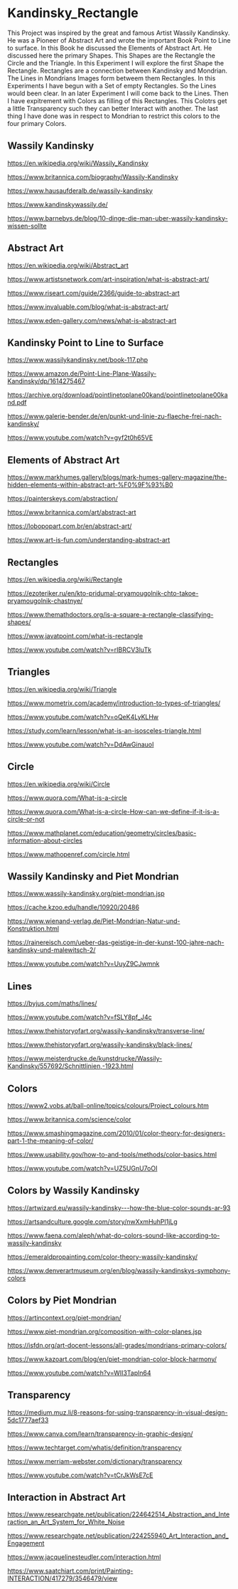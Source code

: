 # Kandinsky_Rectangle
This Project was inspired by the great and famous Artist Wassily Kandinsky.
He was a Pioneer of Abstract Art and wrote the important Book Point to 
Line to surface. In this Book he discussed the Elements of Abstract Art.
He discussed here the primary Shapes. This Shapes are the Rectangle the
Circle and the Triangle. In this Experiment I will explore the first Shape
the Rectangle. Rectangles are a connection between Kandinsky and Mondrian.
The Lines in Mondrians Images form betweem them Rectangles. In this Experiments
I have begun with a Set of empty Rectangles. So the Lines would been clear.
In an later Experiment I will come back to the Lines. Then I have expitrement
with Colors as filling of this Rectangles. This Colotrs get a little 
Transparency such they can better Interact with another. The last thing I
have done was in respect to Mondrian to restrict this colors to the four
primary Colors.

## Wassily Kandinsky
https://en.wikipedia.org/wiki/Wassily_Kandinsky

https://www.britannica.com/biography/Wassily-Kandinsky

https://www.hausaufderalb.de/wassily-kandinsky

https://www.kandinskywassily.de/

https://www.barnebys.de/blog/10-dinge-die-man-uber-wassily-kandinsky-wissen-sollte

## Abstract Art
https://en.wikipedia.org/wiki/Abstract_art

https://www.artistsnetwork.com/art-inspiration/what-is-abstract-art/

https://www.riseart.com/guide/2366/guide-to-abstract-art

https://www.invaluable.com/blog/what-is-abstract-art/

https://www.eden-gallery.com/news/what-is-abstract-art

## Kandinsky Point to Line to Surface
https://www.wassilykandinsky.net/book-117.php

https://www.amazon.de/Point-Line-Plane-Wassily-Kandinsky/dp/1614275467

https://archive.org/download/pointlinetoplane00kand/pointlinetoplane00kand.pdf

https://www.galerie-bender.de/en/punkt-und-linie-zu-flaeche-frei-nach-kandinsky/

https://www.youtube.com/watch?v=gyf2t0h65VE

## Elements of Abstract Art
https://www.markhumes.gallery/blogs/mark-humes-gallery-magazine/the-hidden-elements-within-abstract-art-%F0%9F%93%B0

https://painterskeys.com/abstraction/

https://www.britannica.com/art/abstract-art

https://lobopopart.com.br/en/abstract-art/

https://www.art-is-fun.com/understanding-abstract-art

## Rectangles
https://en.wikipedia.org/wiki/Rectangle

https://ezoteriker.ru/en/kto-pridumal-pryamougolnik-chto-takoe-pryamougolnik-chastnye/

https://www.themathdoctors.org/is-a-square-a-rectangle-classifying-shapes/

https://www.javatpoint.com/what-is-rectangle

https://www.youtube.com/watch?v=rIBRCV3luTk

## Triangles
https://en.wikipedia.org/wiki/Triangle

https://www.mometrix.com/academy/introduction-to-types-of-triangles/

https://www.youtube.com/watch?v=oQeK4LyKLHw

https://study.com/learn/lesson/what-is-an-isosceles-triangle.html

https://www.youtube.com/watch?v=DdAwGinauoI

## Circle
https://en.wikipedia.org/wiki/Circle

https://www.quora.com/What-is-a-circle

https://www.quora.com/What-is-a-circle-How-can-we-define-if-it-is-a-circle-or-not

https://www.mathplanet.com/education/geometry/circles/basic-information-about-circles

https://www.mathopenref.com/circle.html

## Wassily Kandinsky and Piet Mondrian
https://www.wassily-kandinsky.org/piet-mondrian.jsp

https://cache.kzoo.edu/handle/10920/20486

https://www.wienand-verlag.de/Piet-Mondrian-Natur-und-Konstruktion.html

https://rainereisch.com/ueber-das-geistige-in-der-kunst-100-jahre-nach-kandinsky-und-malewitsch-2/

https://www.youtube.com/watch?v=UuyZ9CJwmnk

## Lines
https://byjus.com/maths/lines/

https://www.youtube.com/watch?v=fSLY8pf_J4c

https://www.thehistoryofart.org/wassily-kandinsky/transverse-line/

https://www.thehistoryofart.org/wassily-kandinsky/black-lines/

https://www.meisterdrucke.de/kunstdrucke/Wassily-Kandinsky/557692/Schnittlinien,-1923.html

## Colors
https://www2.vobs.at/ball-online/topics/colours/Project_colours.htm

https://www.britannica.com/science/color

https://www.smashingmagazine.com/2010/01/color-theory-for-designers-part-1-the-meaning-of-color/

https://www.usability.gov/how-to-and-tools/methods/color-basics.html

https://www.youtube.com/watch?v=UZ5UGnU7oOI

## Colors by Wassily Kandinsky
https://artwizard.eu/wassily-kandinsky---how-the-blue-color-sounds-ar-93

https://artsandculture.google.com/story/nwXxmHuhPl1jLg

https://www.faena.com/aleph/what-do-colors-sound-like-according-to-wassily-kandinsky

https://emeraldpropainting.com/color-theory-wassily-kandinsky/

https://www.denverartmuseum.org/en/blog/wassily-kandinskys-symphony-colors

## Colors by Piet Mondrian
https://artincontext.org/piet-mondrian/

https://www.piet-mondrian.org/composition-with-color-planes.jsp

https://isfdn.org/art-docent-lessons/all-grades/mondrians-primary-colors/

https://www.kazoart.com/blog/en/piet-mondrian-color-block-harmony/

https://www.youtube.com/watch?v=WII3Tapln64

## Transparency
https://medium.muz.li/8-reasons-for-using-transparency-in-visual-design-5dc1777aef33

https://www.canva.com/learn/transparency-in-graphic-design/

https://www.techtarget.com/whatis/definition/transparency

https://www.merriam-webster.com/dictionary/transparency

https://www.youtube.com/watch?v=tCrJkWsE7cE

## Interaction in Abstract Art
https://www.researchgate.net/publication/224642514_Abstraction_and_Interaction_an_Art_System_for_White_Noise

https://www.researchgate.net/publication/224255940_Art_Interaction_and_Engagement

https://www.jacquelinesteudler.com/interaction.html

https://www.saatchiart.com/print/Painting-INTERACTION/417279/3546479/view
